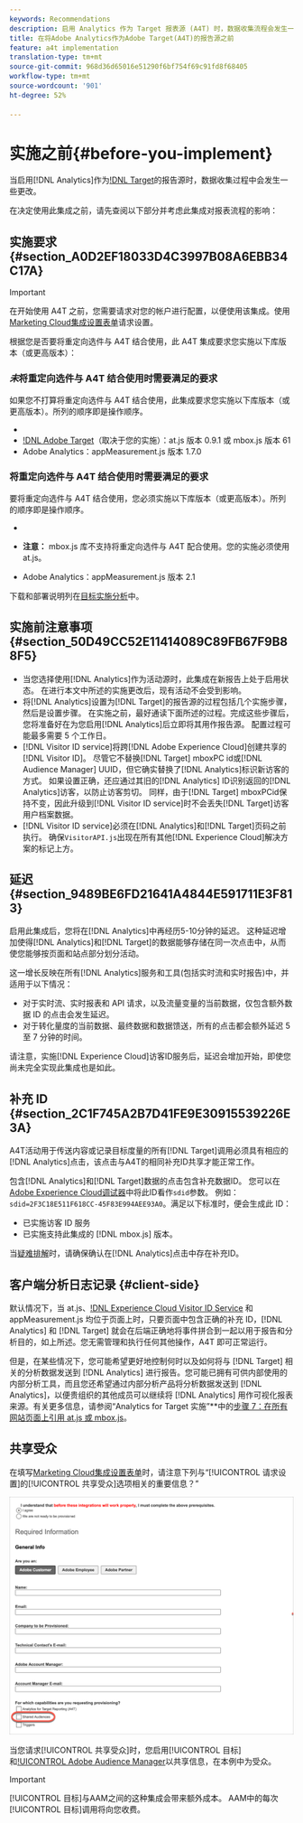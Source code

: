 ```yaml
---
keywords: Recommendations
description: 启用 Analytics 作为 Target 报表源 (A4T) 时，数据收集流程会发生一些更改。
title: 在将Adobe Analytics作为Adobe Target(A4T)的报告源之前
feature: a4t implementation
translation-type: tm+mt
source-git-commit: 968d36d65016e51290f6bf754f69c91fd8f68405
workflow-type: tm+mt
source-wordcount: '901'
ht-degree: 52%

---
```



# 实施之前{#before-you-implement}

当启用[!DNL Analytics]作为[!DNL Target](A4T)的报告源时，数据收集过程中会发生一些更改。

在决定使用此集成之前，请先查阅以下部分并考虑此集成对报表流程的影响：

## 实施要求 {#section_A0D2EF18033D4C3997B08A6EBB34C17A}

>[!IMPORTANT]
>
>在开始使用 A4T 之前，您需要请求对您的帐户进行配置，以便使用该集成。使用[Marketing Cloud集成设置表单](https://www.adobe.com/go/audiences_cn)请求设置。

根据您是否要将重定向选件与 A4T 结合使用，此 A4T 集成要求您实施以下库版本（或更高版本）：

### *未*&#x200B;将重定向选件与 A4T 结合使用时需要满足的要求

如果您不打算将重定向选件与 A4T 结合使用，此集成要求您实施以下库版本（或更高版本）。所列的顺序即是操作顺序。

* [!DNL Experience Cloud Visitor ID Service]:visitorAPI.js版本1.8.0
* [!DNL Adobe Target]（取决于您的实施）：at.js 版本 0.9.1 或 mbox.js 版本 61
* Adobe Analytics：appMeasurement.js 版本 1.7.0

### 将重定向选件与 A4T 结合使用时需要满足的要求

要将重定向选件与 A4T 结合使用，您必须实施以下库版本（或更高版本）。所列的顺序即是操作顺序。

* [!DNL Experience Cloud Visitor ID Service]:visitorAPI.js版本2.3.0
* [!DNL Adobe Target]:at.js版本1.6.2

   **注意：** mbox.js 库不支持将重定向选件与 A4T 配合使用。您的实施必须使用 at.js。

* Adobe Analytics：appMeasurement.js 版本 2.1

下载和部署说明列在[目标实施分析](/help/c-integrating-target-with-mac/a4t/a4timplementation.md)中。

## 实施前注意事项 {#section_50D49CC52E11414089C89FB67F9B88F5}

* 当您选择使用[!DNL Analytics]作为活动源时，此集成在新报告上处于启用状态。 在进行本文中所述的实施更改后，现有活动不会受到影响。
* 将[!DNL Analytics]设置为[!DNL Target]的报告源的过程包括几个实施步骤，然后是设置步骤。 在实施之前，最好通读下面所述的过程。完成这些步骤后，您将准备好在为您启用[!DNL Analytics]后立即将其用作报告源。 配置过程可能最多需要 5 个工作日。
* [!DNL Visitor ID service]将跨[!DNL Adobe Experience Cloud]创建共享的[!DNL Visitor ID]。 尽管它不替换[!DNL Target] mboxPC id或[!DNL Audience Manager] UUID，但它确实替换了[!DNL Analytics]标识新访客的方式。 如果设置正确，还应通过其旧的[!DNL Analytics] ID识别返回的[!DNL Analytics]访客，以防止访客剪切。 同样，由于[!DNL Target] mboxPCid保持不变，因此升级到[!DNL Visitor ID service]时不会丢失[!DNL Target]访客用户档案数据。
* [!DNL Visitor ID service]必须在[!DNL Analytics]和[!DNL Target]页码之前执行。 确保`VisitorAPI.js`出现在所有其他[!DNL Experience Cloud]解决方案的标记上方。

## 延迟 {#section_9489BE6FD21641A4844E591711E3F813}

启用此集成后，您将在[!DNL Analytics]中再经历5-10分钟的延迟。 这种延迟增加使得[!DNL Analytics]和[!DNL Target]的数据能够存储在同一次点击中，从而使您能够按页面和站点部分划分活动。

这一增长反映在所有[!DNL Analytics]服务和工具(包括实时流和实时报告)中，并适用于以下情况：

* 对于实时流、实时报表和 API 请求，以及流量变量的当前数据，仅包含额外数据 ID 的点击会发生延迟。
* 对于转化量度的当前数据、最终数据和数据馈送，所有的点击都会额外延迟 5 至 7 分钟的时间。

请注意，实施[!DNL Experience Cloud]访客ID服务后，延迟会增加开始，即使您尚未完全实现此集成也是如此。

## 补充 ID {#section_2C1F745A2B7D41FE9E30915539226E3A}

A4T活动用于传送内容或记录目标度量的所有[!DNL Target]调用必须具有相应的[!DNL Analytics]点击，该点击与A4T的相同补充ID共享才能正常工作。

包含[!DNL Analytics]和[!DNL Target]数据的点击包含补充数据ID。 您可以在[Adobe Experience Cloud调试器](https://experienceleague.adobe.com/docs/debugger/using/experience-cloud-debugger.html)中将此ID看作`sdid`参数。 例如：`sdid=2F3C18E511F618CC-45F83E994AEE93A0`。满足以下标准时，便会生成此 ID：

* 已实施访客 ID 服务
* 已实施支持此集成的 [!DNL mbox.js] 版本。

当[疑难排解](/help/c-integrating-target-with-mac/a4t/c-a4t-troubleshooting/a4t-troubleshooting.md)时，请确保确认在[!DNL Analytics]点击中存在补充ID。

## 客户端分析日志记录 {#client-side}

默认情况下，当 at.js、[!DNL Experience Cloud Visitor ID Service] 和 appMeasurement.js 均位于页面上时，只要页面中包含正确的补充 ID，[!DNL Analytics] 和 [!DNL Target] 就会在后端正确地将事件拼合到一起以用于报告和分析目的，如上所述。您无需管理和执行任何其他操作，A4T 即可正常运行。

但是，在某些情况下，您可能希望更好地控制何时以及如何将与 [!DNL Target] 相关的分析数据发送到 [!DNL Analytics] 进行报告。您可能已拥有可供内部使用的内部分析工具，而且您还希望通过内部分析产品将分析数据发送到 [!DNL Analytics]，以便贵组织的其他成员可以继续将 [!DNL Analytics] 用作可视化报表来源。有关更多信息，请参阅“Analytics for Target 实施”**&#x200B;中的[步骤 7：在所有网站页面上引用 at.js 或 mbox.js](/help/c-integrating-target-with-mac/a4t/a4timplementation.md#step7)。

## 共享受众

在填写[Marketing Cloud集成设置表单](https://www.adobe.com/go/audiences)时，请注意下列与“[!UICONTROL 请求设置]的[!UICONTROL 共享受众]选项相关的重要信息？”

![请求表单](/help/c-integrating-target-with-mac/a4t/assets/request-form.png)

当您请求[!UICONTROL 共享受众]时，您启用[!UICONTROL 目标]和[!UICONTROL Adobe Audience Manager](AAM)以共享信息，在本例中为受众。

>[!IMPORTANT]
>
>[!UICONTROL 目标]与AAM之间的这种集成会带来额外成本。 AAM中的每次[!UICONTROL 目标]调用将向您收费。
